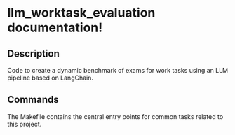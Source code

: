 # llm_worktask_evaluation documentation!

## Description

Code to create a dynamic benchmark of exams for work tasks using an LLM pipeline based on LangChain.

## Commands

The Makefile contains the central entry points for common tasks related to this project.

